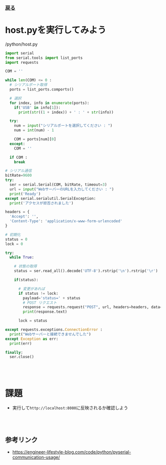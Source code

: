 ### [戻る](./../system.md)

# host.pyを実行してみよう

/python/host.py

```python
import serial
from serial.tools import list_ports
import requests

COM = ''

while len(COM) <= 0 :
  # シリアルポート取得
  ports = list_ports.comports()

  # 選択
  for index, info in enumerate(ports):
    if('USB' in info[1]):
      print(str((1 + index)) + ' : ' + str(info))

  try:
    num = input("シリアルポートを選択してください : ")
    num = int(num) - 1

    COM = ports[num][0]
  except:
    COM = ''

  if COM :
    break

# シリアル通信
bitRate=9600
try:
  ser = serial.Serial(COM, bitRate, timeout=3)
  url = input("WebサーバーのURLを入力してください : ")
  print('Ready')
except serial.serialutil.SerialException:
  print('アクセスが拒否されました')

headers = {
  'Accept': '',
  'Content-Type': 'application/x-www-form-urlencoded'
}

# 初期化
status = 0
lock = 0

try:
  while True:

    # 状態の取得
    status = ser.read_all().decode('UTF-8').rstrip('\n').rstrip('\r')

    if(status):

      # 変更があれば
      if status != lock:
        payload='status=' + status
        # POST リクエスト
        response = requests.request("POST", url, headers=headers, data=payload)
        print(response.text)

      lock = status

except requests.exceptions.ConnectionError :
  print("Webサーバーと接続できませんでした")
except Exception as err:
  print(err)

finally:
  ser.close()
```

<br><br>

# 課題

- 実行して`http://localhost:8080`に反映されるか確認しよう

<br><br>

## 参考リンク

- https://engineer-lifestyle-blog.com/code/python/pyserial-communication-usage/